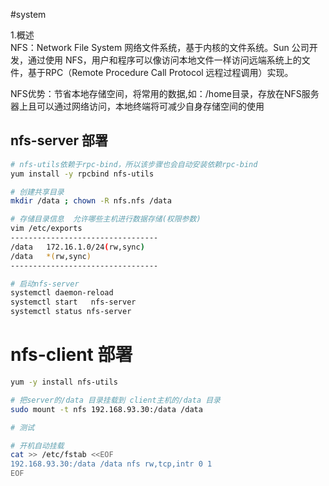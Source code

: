 #system

1.概述  
NFS：Network File System 网络文件系统，基于内核的文件系统。Sun 公司开发，通过使用 NFS，用户和程序可以像访问本地文件一样访问远端系统上的文件，基于RPC（Remote Procedure Call Protocol 远程过程调用）实现。

NFS优势：节省本地存储空间，将常用的数据,如：/home目录，存放在NFS服务器上且可以通过网络访问，本地终端将可减少自身存储空间的使用

## nfs-server 部署
 ```bash
 # nfs-utils依赖于rpc-bind，所以该步骤也会自动安装依赖rpc-bind
 yum install -y rpcbind nfs-utils

# 创建共享目录
mkdir /data ; chown -R nfs.nfs /data

# 存储目录信息  允许哪些主机进行数据存储(权限参数)
vim /etc/exports
---------------------------------
/data   172.16.1.0/24(rw,sync)
/data   *(rw,sync)
---------------------------------

# 启动nfs-server
systemctl daemon-reload
systemctl start   nfs-server
systemctl status nfs-server
```
 

# nfs-client 部署
```bash
yum -y install nfs-utils

# 把server的/data 目录挂载到 client主机的/data 目录
sudo mount -t nfs 192.168.93.30:/data /data

# 测试

# 开机自动挂载
cat >> /etc/fstab <<EOF
192.168.93.30:/data /data nfs rw,tcp,intr 0 1
EOF
```


